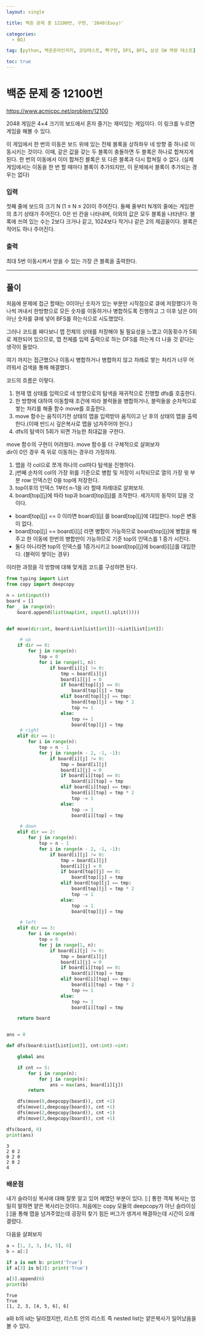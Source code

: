 ```yaml
---
layout: single

title: 백준 문제 중 12100번, 구현, '2048(Easy)'

categories:
  - BOJ

tag: [python, 백준온라인저지, 코딩테스트, 빡구현, DFS, BFS, 삼성 SW 역량 테스트]

toc: true
---
```


# 백준 문제 중 12100번
<a>https://www.acmicpc.net/problem/12100</a>

2048 게임은 4×4 크기의 보드에서 혼자 즐기는 재미있는 게임이다. 이 링크를 누르면 게임을 해볼 수 있다.

이 게임에서 한 번의 이동은 보드 위에 있는 전체 블록을 상하좌우 네 방향 중 하나로 이동시키는 것이다. 이때, 같은 값을 갖는 두 블록이 충돌하면 두 블록은 하나로 합쳐지게 된다. 한 번의 이동에서 이미 합쳐진 블록은 또 다른 블록과 다시 합쳐질 수 없다. (실제 게임에서는 이동을 한 번 할 때마다 블록이 추가되지만, 이 문제에서 블록이 추가되는 경우는 없다)

### 입력

첫째 줄에 보드의 크기 N (1 ≤ N ≤ 20)이 주어진다. 둘째 줄부터 N개의 줄에는 게임판의 초기 상태가 주어진다. 0은 빈 칸을 나타내며, 이외의 값은 모두 블록을 나타낸다. 블록에 쓰여 있는 수는 2보다 크거나 같고, 1024보다 작거나 같은 2의 제곱꼴이다. 블록은 적어도 하나 주어진다.

### 출력

최대 5번 이동시켜서 얻을 수 있는 가장 큰 블록을 출력한다.

---

## 풀이

처음에 문제에 접근 할때는 0이아닌 숫자가 있는 부분만 시작점으로 큐에 저장했다가 하나씩 꺼내서 한방향으로 모든 숫자를 이동하거나 병합하도록 진행하고 그 이후 남은 0이아닌 숫자를 큐에 넣어 BFS를 하는식으로 시도했었다.

그러나 코드를 짜다보니 맵 전체의 상태를 저장해야 될 필요성을 느꼈고 이동횟수가 5회로 제한되어 있으므로, 맵 전체를 입력 출력으로 하는 DFS를 하는게 더 나을 것 같다는 생각이 들었다.

여기 까지는 접근했으나 이동시 병합하거나 병합하지 않고 차례로 쌓는 처리가 너무 어려워서 검색을 통해 해결했다.

코드의 흐름은 이렇다.
1. 현재 맵 상태를 입력으로 네 방향으로의 탐색을 재귀적으로 진행할 dfs를 호출한다.
2. 한 방향에 대하여 이동할때 조건에 따라 블럭들을 병합하거나, 블럭들을 순차적으로 쌓는 처리를 해줄 함수 move를 호출한다.
3. move 함수는 움직이기전 상태의 맵을 입력받아 움직이고 난 후의 상태의 맵을 출력한다.(이때 반드시 깊은복사로 맵을 넘겨주어야 한다.)
4. dfs의 탐색이 5회가 되면 가능한 최대값을 구한다.

move 함수의 구현이 어려웠다. move 함수를 더 구체적으로 살펴보자  
 dir이 0인 경우 즉 위로 이동하는 경우라 가정하자. 
1. 맵을 각 col으로 쪼개 하나의 col마다 탐색을 진행하다. 
2. j번째 순차의 col의 가장 위를 기준으로 병합 및 저장이 시작되므로 열의 가장 윗 부분 row 인덱스인 0을 top에 저장한다.
3. top이후의 인덱스 1부터 n-1을 i라 할때 차례대로 살펴보자.
4. board[top][j]에 따라 top과 board[top][j]를 조작한다.
세가지의 동작이 있을 것이다.
  - board[top][j] == 0 이라면 board[i][j] 를 board[top][j]에 대입한다. top은 변동이 없다.
  - board[top][j] == board[i][j] 라면 병합이 가능하므로 board[top][j]에 병합을 해주고 한 이동에 한번의 병합만이 가능하므로 기준 top의 인덱스를 1 증가 시킨다.
  - 둘다 아니라면 top의 인덱스를 1증가시키고 board[top][j]에 board[i][j]를 대입한다. (블럭이 쌓이는 경우)  
  
이러한 과정을 각 방향에 대해 맞게끔 코드를 구성하면 된다.


```python
from typing import List
from copy import deepcopy

n = int(input())
board = []
for _ in range(n):
    board.append(list(map(int, input().split())))


def move(dir:int, board:List[List[int]])->List[List[int]]:

     # up
    if dir == 0:
        for j in range(n):
            top = 0
            for i in range(1, n):
                if board[i][j] != 0:
                    tmp = board[i][j]
                    board[i][j] = 0
                    if board[top][j] == 0:
                        board[top][j] = tmp
                    elif board[top][j] == tmp:
                        board[top][j] = tmp * 2
                        top += 1
                    else:
                        top += 1
                        board[top][j] = tmp 
     # right   
    elif dir == 1:
        for i in range(n):
            top = n - 1
            for j in range(n - 2, -1, -1):
                if board[i][j] != 0:
                    tmp = board[i][j]
                    board[i][j] = 0
                    if board[i][top] == 0:
                        board[i][top] = tmp
                    elif board[i][top] == tmp:
                        board[i][top] = tmp * 2
                        top -= 1
                    else:
                        top -= 1
                        board[i][top] = tmp

     # down
    elif dir == 2:
        for j in range(n):
            top = n - 1
            for i in range(n - 2, -1, -1):
                if board[i][j] != 0:
                    tmp = board[i][j]
                    board[i][j] = 0
                    if board[top][j] == 0:
                        board[top][j] = tmp
                    elif board[top][j] == tmp:
                        board[top][j] = tmp * 2
                        top -= 1
                    else:
                        top -= 1
                        board[top][j] = tmp

     # left
    elif dir == 3:
        for i in range(n):
            top = 0
            for j in range(1, n):
                if board[i][j] != 0:
                    tmp = board[i][j]
                    board[i][j] = 0
                    if board[i][top] == 0:
                        board[i][top] = tmp
                    elif board[i][top] == tmp:
                        board[i][top] = tmp * 2
                        top += 1
                    else:
                        top += 1
                        board[i][top] = tmp

    return board


ans = 0

def dfs(board:List[List[int]], cnt:int)->int:

    global ans

    if cnt == 5:
        for i in range(n):
            for j in range(n):
                ans = max(ans, board[i][j])
        return

    dfs(move(0,deepcopy(board)), cnt +1)
    dfs(move(1,deepcopy(board)), cnt +1)
    dfs(move(2,deepcopy(board)), cnt +1)
    dfs(move(3,deepcopy(board)), cnt +1)

dfs(board, 0)
print(ans)
```

    3
    2 0 2
    0 2 0
    2 0 2
    4


### 배운점

내가 슬라이싱 복사에 대해 잘못 알고 있어 헤맸던 부분이 있다. [:] 통한 객체 복사는 엄밀히 말하면 얕은 복사라는것이다. 처음에는 copy 모듈의 deepcopy가 아닌 슬라이싱 [:]을 통해 맵을 넘겨주었는데 굉장히 찾기 힘든 버그가 생겨서 해결하는데 시간이 오래결렸다.

다음을 살펴보자


```python
a = [1, 2, 3, [4, 5], 6]
b = a[:]

if a is not b: print('True')
if a[3] is b[3]: print('True')

a[3].append(6)
print(b)
```

    True
    True
    [1, 2, 3, [4, 5, 6], 6]


a와 b의 id는 달라졌지만, 리스트 안의 리스트 즉 nested list는 얕은복사가 일어났음을 볼 수 있다.
